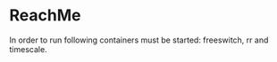 ReachMe
=======

In order to run following containers must be started: freeswitch, rr and timescale.
